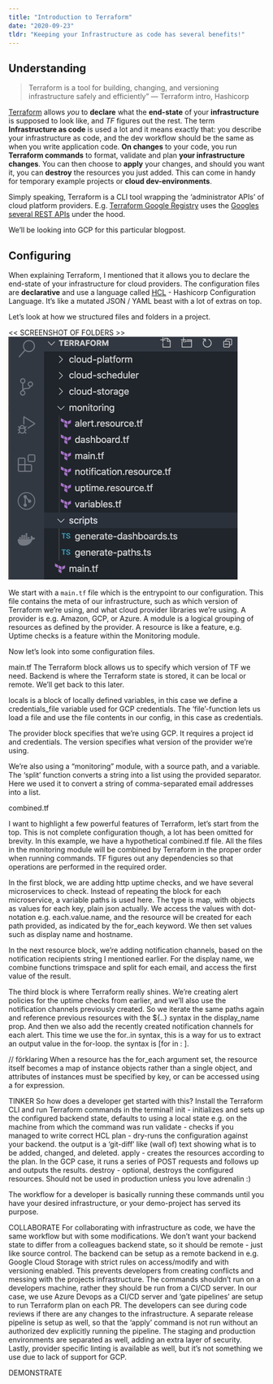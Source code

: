 ```yaml
---
title: "Introduction to Terraform"
date: "2020-09-23"
tldr: "Keeping your Infrastructure as code has several benefits!"
---
```


## Understanding

> Terraform is a tool for building, changing, and versioning infrastructure safely and efficiently”
> — Terraform intro, Hashicorp

[Terraform](https://www.terraform.io/) allows _you_ to **declare** what the **end-state** of your **infrastructure** is supposed to look like, and _TF_ figures out the rest. The term **Infrastructure as code** is used a lot and it means exactly that: you describe your infrastructure as code, and the dev workflow should be the same as when you write application code. **On changes** to your code, you run **Terraform commands** to format, validate and plan **your infrastructure changes**. You can then choose to **apply** your changes, and should you want it, you can **destroy** the resources you just added. This can come in handy for temporary example projects or **cloud dev-environments**.

Simply speaking, Terraform is a CLI tool wrapping the ‘administrator APIs’ of cloud platform providers. E.g. [Terraform Google Registry](https://registry.terraform.io/providers/hashicorp/google/latest/docs) uses the [Googles several REST APIs](https://cloud.google.com/run/docs/reference/rest) under the hood.

We’ll be looking into GCP for this particular blogpost.

## Configuring

When explaining Terraform, I mentioned that it allows you to declare the end-state of your infrastructure for cloud providers. The configuration files are **declarative** and use a language called [HCL](https://github.com/hashicorp/hcl) - Hashicorp Configuration Language. It’s like a mutated JSON / YAML beast with a lot of extras on top.

Let’s look at how we structured files and folders in a project.

<< SCREENSHOT OF FOLDERS >>
![Screenshot of folders](../public/images/terraform-folders.png)

We start with a `main.tf` file which is the entrypoint to our configuration. This file contains the meta of our infrastructure, such as which version of Terraform we’re using, and what cloud provider libraries we’re using. A provider is e.g. Amazon, GCP, or Azure. A module is a logical grouping of resources as defined by the provider. A resource is like a feature, e.g. Uptime checks is a feature within the Monitoring module.

<script src="https://gist.github.com/MTjody/4b3c67eb16425b6eb36d17b4ae91850d.js"></script>

Now let’s look into some configuration files.

main.tf
The Terraform block allows us to specify which version of TF we need. Backend is where the Terraform state is stored, it can be local or remote. We’ll get back to this later.

locals is a block of locally defined variables, in this case we define a credentials_file variable used for GCP credentials. The ‘file’-function lets us load a file and use the file contents in our config, in this case as credentials.

The provider block specifies that we’re using GCP. It requires a project id and credentials. The version specifies what version of the provider we’re using.

We’re also using a “monitoring” module, with a source path, and a variable. The ‘split’ function converts a string into a list using the provided separator. Here we used it to convert a string of comma-separated email addresses into a list.

combined.tf

I want to highlight a few powerful features of Terraform, let’s start from the top. This is not complete configuration though, a lot has been omitted for brevity. In this example, we have a hypothetical combined.tf file. All the files in the monitoring module will be combined by Terraform in the proper order when running commands. TF figures out any dependencies so that operations are performed in the required order.

In the first block, we are adding http uptime checks, and we have several microservices to check. Instead of repeating the block for each microservice, a variable paths is used here. The type is map, with objects as values for each key, plain json actually. We access the values with dot-notation e.g. each.value.name, and the resource will be created for each path provided, as indicated by the for_each keyword. We then set values such as display name and hostname.

In the next resource block, we’re adding notification channels, based on the notification recipients string I mentioned earlier. For the display name, we combine functions trimspace and split for each email, and access the first value of the result.

The third block is where Terraform really shines. We’re creating alert policies for the uptime checks from earlier, and we’ll also use the notification channels previously created. So we iterate the same paths again and reference previous resources with the ${..} syntax in the display_name prop. And then we also add the recently created notification channels for each alert. This time we use the for..in syntax, this is a way for us to extract an output value in the for-loop. the syntax is [for <ITEM> in <LIST> : <OUTPUT>].

// förklaring
When a resource has the for_each argument set, the resource itself becomes a map of instance objects rather than a single object, and attributes of instances must be specified by key, or can be accessed using a for expression.

TINKER
So how does a developer get started with this? Install the Terraform CLI and run Terraform commands in the terminal!
init - initializes and sets up the configured backend state, defaults to using a local state e.g. on the machine from which the command was run
validate - checks if you managed to write correct HCL
plan - dry-runs the configuration against your backend. the output is a ‘git-diff’ like (wall of) text showing what is to be added, changed, and deleted.
apply - creates the resources according to the plan. In the GCP case, it runs a series of POST requests and follows up and outputs the results.
destroy - optional, destroys the configured resources. Should not be used in production unless you love adrenalin :)

The workflow for a developer is basically running these commands until you have your desired infrastructure, or your demo-project has served its purpose.

COLLABORATE
For collaborating with infrastructure as code, we have the same workflow but with some modifications.
We don’t want your backend state to differ from a colleagues backend state, so it should be remote - just like source control. The backend can be setup as a remote backend in e.g. Google Cloud Storage with strict rules on access/modify and with versioning enabled. This prevents developers from creating conflicts and messing with the projects infrastructure.
The commands shouldn’t run on a developers machine, rather they should be run from a CI/CD server. In our case, we use Azure Devops as a CI/CD server and ‘gate pipelines’ are setup to run Terraform plan on each PR. The developers can see during code reviews if there are any changes to the infrastructure. A separate release pipeline is setup as well, so that the ‘apply’ command is not run without an authorized dev explicitly running the pipeline. The staging and production environments are separated as well, adding an extra layer of security.
Lastly, provider specific linting is available as well, but it’s not something we use due to lack of support for GCP.

DEMONSTRATE
